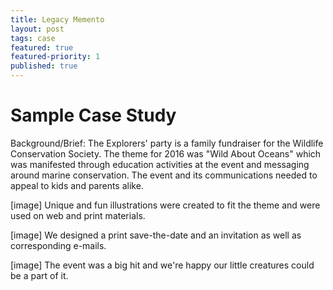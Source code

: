 ```yaml
---
title: Legacy Memento
layout: post
tags: case
featured: true
featured-priority: 1
published: true
---
```


# Sample Case Study

Background/Brief: The Explorers' party is a family fundraiser for the Wildlife Conservation Society. The theme for 2016 was "Wild About Oceans" which was manifested through education activities at the event and messaging around marine conservation. The event and its communications needed to appeal to kids and parents alike.

[image]
Unique and fun illustrations were created to fit the theme and were used on web and print materials.

[image]
We designed a print save-the-date and an invitation as well as corresponding e-mails.

[image]
The event was a big hit and we're happy our little creatures could be a part of it.
